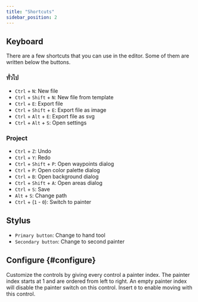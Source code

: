```yaml
---
title: "Shortcuts"
sidebar_position: 2
---
```



## Keyboard

There are a few shortcuts that you can use in the editor. Some of them are written below the buttons.

### ทั่วไป

* `Ctrl` + `N`: New file
* `Ctrl` + `Shift` + `N`: New file from template
* `Ctrl` + `E`: Export file
* `Ctrl` + `Shift` + `E`: Export file as image
* `Ctrl` + `Alt` + `E`: Export file as svg
* `Ctrl` + `Alt` + `S`: Open settings

### Project

* `Ctrl` + `Z`: Undo
* `Ctrl` + `Y`: Redo
* `Ctrl` + `Shift` + `P`: Open waypoints dialog
* `Ctrl` + `P`: Open color palette dialog
* `Ctrl` + `B`: Open background dialog
* `Ctrl` + `Shift` + `A`: Open areas dialog
* `Ctrl` + `S`: Save
* `Alt` + `S`: Change path
* `Ctrl` + (`1` - `0`): Switch to painter

## Stylus

* `Primary button`: Change to hand tool
* `Secondary button`: Change to second painter

## Configure {#configure}

Customize the controls by giving every control a painter index. The painter index starts at 1 and are ordered from left to right. An empty painter index will disable the painter switch on this control. Insert `0` to enable moving with this control.
